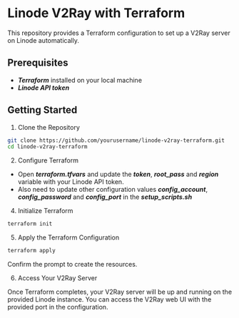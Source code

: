 # Linode V2Ray with Terraform

This repository provides a Terraform configuration to set up a V2Ray server on Linode automatically.

## Prerequisites
- **_Terraform_** installed on your local machine
- **_Linode API token_**

## Getting Started

1. Clone the Repository

~~~bash
git clone https://github.com/yourusername/linode-v2ray-terraform.git
cd linode-v2ray-terraform
~~~

2. Configure Terraform

- Open **_terraform.tfvars_** and update the **_token_**, **_root_pass_** and **_region_** variable with your Linode API token.
- Also need to update other configuration values **_config_account_**, **_config_password_** and **_config_port_** in the **_setup_scripts.sh_**

4. Initialize Terraform

~~~bash
terraform init
~~~

5. Apply the Terraform Configuration

~~~bash
terraform apply
~~~

Confirm the prompt to create the resources.

6. Access Your V2Ray Server

Once Terraform completes, your V2Ray server will be up and running on the provided Linode instance. You can access the V2Ray web UI with the provided port in the configuration.
